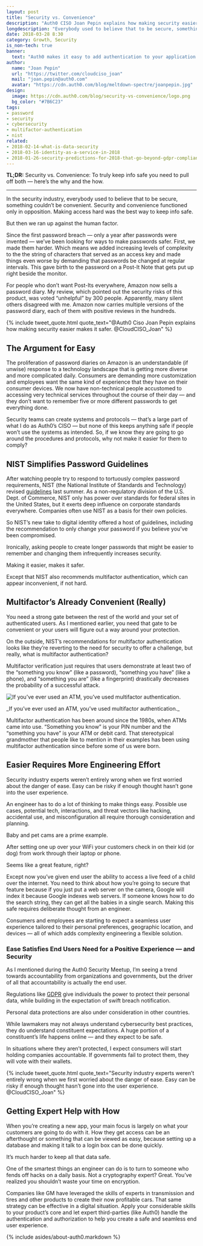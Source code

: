 ```yaml
---
layout: post
title: "Security vs. Convenience"
description: "Auth0 CISO Joan Pepin explains how making security easier makes things safer for users, but requires more planning from engineers to render security seamless."
longdescription: "Everybody used to believe that to be secure, something couldn’t be convenient. Making access hard kept info safe. Auth0 Ciso Joan Pepin explains how security experts have failed users by making passwords too complex. Turns out convenience can make things much safer, but it requires more planning from engineers."
date: 2018-03-28 8:30
category: Growth, Security
is_non-tech: true
banner:
  text: "Auth0 makes it easy to add authentication to your application."
author:
  name: "Joan Pepin"
  url: "https://twitter.com/cloudciso_joan"
  mail: "joan.pepin@auth0.com"
  avatar: "https://cdn.auth0.com/blog/meltdown-spectre/joanpepin.jpg"
design:
  image: https://cdn.auth0.com/blog/security-vs-convenience/logo.png
  bg_color: "#7B6C23"
tags:
- password
- security
- cybersecurity
- multifactor-authentication
- nist
related:
- 2018-02-14-what-is-data-security
- 2018-03-16-identity-as-a-service-in-2018
- 2018-01-26-security-predictions-for-2018-that-go-beyond-gdpr-compliance
---
```


**TL;DR:** Security vs. Convenience: To truly keep info safe you need to pull off both — here’s the why and the how.

---

In the security industry, everybody used to believe that to be secure, something couldn’t be convenient. Security and convenience functioned only in opposition. Making access hard was the best way to keep info safe.

But then we ran up against the human factor.

Since the first password breach — only a year after passwords were invented — we’ve been looking for ways to make passwords safer. First, we made them harder. Which means we added increasing levels of complexity to the the string of characters that served as an access key and made things even worse by demanding that passwords be changed at regular intervals. 
This gave birth to the password on a Post-It Note that gets put up right beside the monitor. 

For people who don’t want Post-Its everywhere, Amazon now sells a password diary. My review, which pointed out the security risks of this product, was voted “unhelpful” by 300 people. Apparently, many silent others disagreed with me. Amazon now carries multiple versions of the password diary, each of them with positive reviews in the hundreds.

{% include tweet_quote.html quote_text="@Auth0 Ciso Joan Pepin explains how making security easier makes it safer. @CloudCISO_Joan" %}

## The Argument for Easy

The proliferation of password diaries on Amazon is an understandable (if unwise) response to a technology landscape that is getting more diverse and more complicated daily. Consumers are demanding more customization and employees want the same kind of experience that they have on their consumer devices. We now have non-technical people accustomed to accessing very technical services throughout the course of their day — and they don’t want to remember five or more different passwords to get everything done.

Security teams can create systems and protocols — that’s a large part of what I do as Auth0’s CISO — but none of this keeps anything safe if people won’t use the systems as intended. So, if we know they are going to go around the procedures and protocols, why not make it easier for them to comply?

## NIST Simplifies Password Guidelines

After watching people try to respond to tortuously complex password requirements, NIST (the National Institute of Standards and Technology) revised [guidelines](https://auth0.com/blog/dont-pass-on-the-new-nist-password-guidelines/) last summer. As a non-regulatory division of the U.S. Dept. of Commerce, NIST only has power over standards for federal sites in the United States, but it exerts deep influence on corporate standards everywhere. Companies often use NIST as a basis for their own policies.

So NIST’s new take to digital identity offered a host of guidelines, including the recommendation to only change your password if you believe you’ve been compromised.

Ironically, asking people to create longer passwords that might be easier to remember and changing them infrequently increases security. 

Making it easier, makes it safer.

Except that NIST also recommends multifactor authentication, which can appear inconvenient, if not hard.

## Multifactor’s Already Convenient (Really)

You need a strong gate between the rest of the world and your set of authenticated users. As I mentioned earlier, you need that gate to be convenient or your users will figure out a way around your protection.

On the outside, NIST’s recommendations for multifactor authentication looks like they’re reverting to the need for security to offer a challenge, but really, what is multifactor authentication? 

Multifactor verification just requires that users demonstrate at least two of the “something you know” (like a password), “something you have” (like a phone), and “something you are” (like a fingerprint) drastically decreases the probability of a successful attack.

![If you’ve ever used an ATM, you’ve used multifactor authentication.](https://cdn.auth0.com/blog/security-vs-convenience/atm.jpg)
<p>_If you’ve ever used an ATM, you’ve used multifactor authentication._</p>

Multifactor authentication has been around since the 1980s, when ATMs came into use. “Something you know” is your PIN number and the “something you have” is your ATM or debit card. That stereotypical grandmother that people like to mention in their examples has been using multifactor authentication since before some of us were born.

## Easier Requires More Engineering Effort

Security industry experts weren’t entirely wrong when we first worried about the danger of ease. Easy can be risky if enough thought hasn’t gone into the user experience. 

An engineer has to do a lot of thinking to make things easy. Possible use cases, potential tech, interactions, and threat vectors like hacking, accidental use, and misconfiguration all require thorough consideration and planning.

Baby and pet cams are a prime example. 

After setting one up over your WiFi your customers check in on their kid (or dog) from work through their laptop or phone.

Seems like a great feature, right? 

Except now you’ve given end user the ability to access a live feed of a child over the internet. You need to think about how you’re going to secure that feature because if you just put a web server on the camera, Google will index it because Google indexes web servers. If someone knows how to do the search string, they can get all the babies in a single search.
Making this safe requires deliberate thought from an engineer.

Consumers and employees are starting to expect a seamless user experience tailored to their personal preferences, geographic location, and devices — all of which adds complexity engineering a flexible solution.

### Ease Satisfies End Users Need for a Positive Experience — and Security

As I mentioned during the Auth0 Security Meetup, I’m seeing a trend towards accountability from organizations and governments, but the driver of all that accountability is actually the end user.

Regulations like [GDPR](https://auth0.com/gdpr) give individuals the power to protect their personal data, while building in the expectation of swift breach notification.

Personal data protections are also under consideration in other countries. 

While lawmakers may not always understand cybersecurity best practices, they do understand constituent expectations. A huge portion of a constituent’s life happens online — and they expect to be safe.

In situations where they aren’t protected, I expect consumers will start holding companies accountable. If governments fail to protect them, they will vote with their wallets.

{% include tweet_quote.html quote_text="Security industry experts weren’t entirely wrong when we first worried about the danger of ease. Easy can be risky if enough thought hasn’t gone into the user experience. @CloudCISO_Joan" %}

## Getting Expert Help with How

When you’re creating a new app, your main focus is largely on what your customers are going to do with it. How they get access can be an afterthought or something that can be viewed as easy, because setting up a database and making it talk to a login box can be done quickly.

It’s much harder to keep all that data safe.

One of the smartest things an engineer can do is to turn to someone who fends off hacks on a daily basis. Not a cryptography expert? Great. You’ve realized you shouldn’t waste your time on encryption.

Companies like GM have leveraged the skills of experts in transmission and tires and other products to create their now profitable cars. That same strategy can be effective in a digital situation. Apply your considerable skills to your product’s core and let expert third-parties (like Auth0) handle the authentication and authorization to help you create a safe and seamless end user experience.

{% include asides/about-auth0.markdown %}
